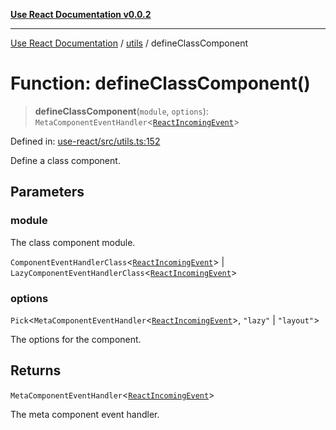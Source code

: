 [**Use React Documentation v0.0.2**](../../README.md)

***

[Use React Documentation](../../modules.md) / [utils](../README.md) / defineClassComponent

# Function: defineClassComponent()

> **defineClassComponent**(`module`, `options`): `MetaComponentEventHandler`\<[`ReactIncomingEvent`](../../declarations/type-aliases/ReactIncomingEvent.md)\>

Defined in: [use-react/src/utils.ts:152](https://github.com/stonemjs/use-react/blob/35b6e6a63b128df8b7d2db68dda3eb3286adfc69/src/utils.ts#L152)

Define a class component.

## Parameters

### module

The class component module.

`ComponentEventHandlerClass`\<[`ReactIncomingEvent`](../../declarations/type-aliases/ReactIncomingEvent.md)\> | `LazyComponentEventHandlerClass`\<[`ReactIncomingEvent`](../../declarations/type-aliases/ReactIncomingEvent.md)\>

### options

`Pick`\<`MetaComponentEventHandler`\<[`ReactIncomingEvent`](../../declarations/type-aliases/ReactIncomingEvent.md)\>, `"lazy"` \| `"layout"`\>

The options for the component.

## Returns

`MetaComponentEventHandler`\<[`ReactIncomingEvent`](../../declarations/type-aliases/ReactIncomingEvent.md)\>

The meta component event handler.

